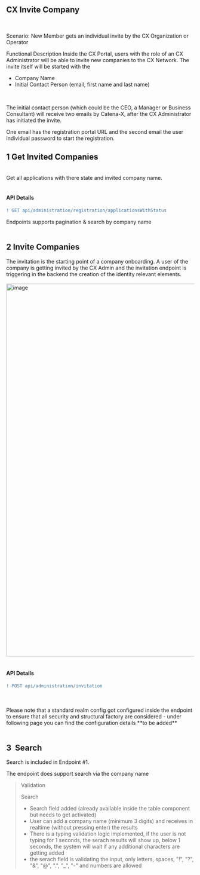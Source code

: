 ## CX Invite Company
<br>



Scenario: New Member gets an individual invite by the CX Organization or Operator
<br>

Functional Description
Inside the CX Portal, users with the role of an CX Administrator will be able to invite new companies to the CX Network.
The invite itself will be started with the

- Company Name
- Initial Contact Person (email, first name and last name)
<br>

The initial contact person (which could be the CEO, a Manager or Business Consultant) will receive two emails by Catena-X, after the CX Administrator has initiated the invite.

One email has the registration portal URL and the second email the user individual password to start the registration.


## 1 Get Invited Companies
<br>
Get all applications with there state and invited company name.
<br>
<br>

#### API Details

```diff
! GET api/administration/registration/applicationsWithStatus
```

Endpoints supports pagination & search by company name
<br>
<br>

## 2 Invite Companies

The invitation is the starting point of a company onboarding.
A user of the company is getting invited by the CX Admin and the invitation endpoint is triggering in the backend the creation of the identity relevant elements.
<br>
<br>
<img width="998" alt="image" src="https://user-images.githubusercontent.com/94133633/210187547-2e101125-33a5-44db-bda8-c65afef71407.png">
<br>
<br>

#### API Details

```diff
! POST api/administration/invitation
```

<br>
<br>
Please note that a standard realm config got configured inside the endpoint to ensure that all security and structural factory are considered - under following page you can find the configuration details **to be added**
<br>
<br>

## 3  Search

Search is included in Endpoint #1.

The endpoint does support search via the company name

>Validation
>
>Search
>- Search field added (already available inside the table component but needs to get activated)
>- User can add a company name (minimum 3 digits) and receives in realtime (without pressing enter) the results
>- There is a typing validation logic implemented, if the user is not typing for 1 seconds, the serach results will show up, below 1 seconds, the system will wait if any additional characters are getting added
>- the serach field is validating the input, only letters, spaces, "!", "?", "&", "@", ".", "_", "-" and numbers are allowed
